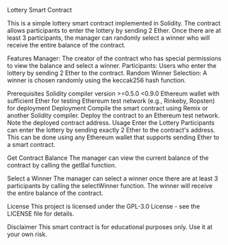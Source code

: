 Lottery Smart Contract

This is a simple lottery smart contract implemented in Solidity. The contract allows participants to enter the lottery by sending 2 Ether. Once there are at least 3 participants, the manager can randomly select a winner who will receive the entire balance of the contract.

Features
Manager: The creator of the contract who has special permissions to view the balance and select a winner.
Participants: Users who enter the lottery by sending 2 Ether to the contract.
Random Winner Selection: A winner is chosen randomly using the keccak256 hash function.

Prerequisites
Solidity compiler version >=0.5.0 <0.9.0
Ethereum wallet with sufficient Ether for testing
Ethereum test network (e.g., Rinkeby, Ropsten) for deployment
Deployment
Compile the smart contract using Remix or another Solidity compiler.
Deploy the contract to an Ethereum test network.
Note the deployed contract address.
Usage
Enter the Lottery
Participants can enter the lottery by sending exactly 2 Ether to the contract's address. This can be done using any Ethereum wallet that supports sending Ether to a smart contract.

Get Contract Balance
The manager can view the current balance of the contract by calling the getBal function.

Select a Winner
The manager can select a winner once there are at least 3 participants by calling the selectWinner function. The winner will receive the entire balance of the contract.

License
This project is licensed under the GPL-3.0 License - see the LICENSE file for details.

Disclaimer
This smart contract is for educational purposes only. Use it at your own risk.
